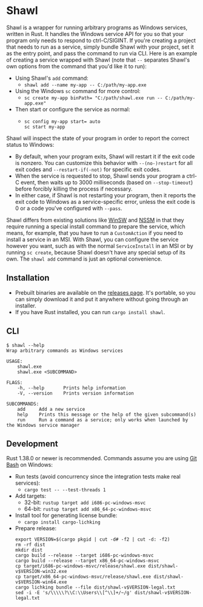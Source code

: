 # Shawl

Shawl is a wrapper for running arbitrary programs as Windows services,
written in Rust. It handles the Windows service API for you so that your
program only needs to respond to ctrl-C/SIGINT. If you're creating a project
that needs to run as a service, simply bundle Shawl with your project, set it
as the entry point, and pass the command to run via CLI. Here is an example of
creating a service wrapped with Shawl (note that `--` separates Shawl's own
options from the command that you'd like it to run):

* Using Shawl's `add` command:
  * `shawl add --name my-app -- C:/path/my-app.exe`
* Using the Windows `sc` command for more control:
  * `sc create my-app binPath= "C:/path/shawl.exe run -- C:/path/my-app.exe"`
* Then start or configure the service as normal:
  * ```
    sc config my-app start= auto
    sc start my-app
    ```

Shawl will inspect the state of your program in order to report the correct
status to Windows:

* By default, when your program exits, Shawl will restart it if the exit code
  is nonzero. You can customize this behavior with `--(no-)restart` for all
  exit codes and `--restart-if(-not)` for specific exit codes.
* When the service is requested to stop, Shawl sends your program a ctrl-C
  event, then waits up to 3000 milliseconds (based on `--stop-timeout`) before
  forcibly killing the process if necessary.
* In either case, if Shawl is not restarting your program, then it reports
  the exit code to Windows as a service-specific error, unless the exit code
  is 0 or a code you've configured with `--pass`.

Shawl differs from existing solutions like [WinSW](https://github.com/kohsuke/winsw)
and [NSSM](https://nssm.cc) in that they require running a special install
command to prepare the service, which means, for example, that you have to run
a `CustomAction` if you need to install a service in an MSI. With Shawl, you can
configure the service however you want, such as with the normal `ServiceInstall`
in an MSI or by running `sc create`, because Shawl doesn't have any special
setup of its own. The `shawl add` command is just an optional convenience.

## Installation
* Prebuilt binaries are available on the
  [releases page](https://github.com/mtkennerly/shawl/releases).
  It's portable, so you can simply download it and put it anywhere
  without going through an installer.
* If you have Rust installed, you can run `cargo install shawl`.

## CLI

```console
$ shawl --help
Wrap arbitrary commands as Windows services

USAGE:
    shawl.exe
    shawl.exe <SUBCOMMAND>

FLAGS:
    -h, --help       Prints help information
    -V, --version    Prints version information

SUBCOMMANDS:
    add     Add a new service
    help    Prints this message or the help of the given subcommand(s)
    run     Run a command as a service; only works when launched by the Windows service manager
```

## Development

Rust 1.38.0 or newer is recommended.
Commands assume you are using [Git Bash](https://git-scm.com) on Windows:

* Run tests (avoid concurrency since the integration tests make real services):
  * `cargo test -- --test-threads 1`
* Add targets:
  * 32-bit: `rustup target add i686-pc-windows-msvc`
  * 64-bit: `rustup target add x86_64-pc-windows-msvc`
* Install tool for generating license bundle:
  * `cargo install cargo-lichking`
* Prepare release:
  ```
  export VERSION=$(cargo pkgid | cut -d# -f2 | cut -d: -f2)
  rm -rf dist
  mkdir dist
  cargo build --release --target i686-pc-windows-msvc
  cargo build --release --target x86_64-pc-windows-msvc
  cp target/i686-pc-windows-msvc/release/shawl.exe dist/shawl-v$VERSION-win32.exe
  cp target/x86_64-pc-windows-msvc/release/shawl.exe dist/shawl-v$VERSION-win64.exe
  cargo lichking bundle --file dist/shawl-v$VERSION-legal.txt
  sed -i -E 's/\\\\\?\\C:\\Users\\[^\\]+/~/g' dist/shawl-v$VERSION-legal.txt
  ```
